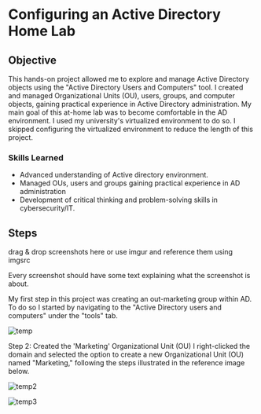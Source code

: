 # Configuring an Active Directory Home Lab

## Objective
This hands-on project allowed me to explore and manage Active Directory objects using the "Active Directory Users and Computers" tool. I created and managed Organizational Units (OU), users, groups, and computer objects, gaining practical experience in Active Directory administration. My main goal of this at-home lab was to become comfortable in the AD environment. I used my university's virtualized environment to do so. I skipped configuring the virtualized environment to reduce the length of this project.




### Skills Learned
- Advanced understanding of Active directory environment.
- Managed OUs, users and groups gaining practical experience in AD administration
- Development of critical thinking and problem-solving skills in cybersecurity/IT.


## Steps
drag & drop screenshots here or use imgur and reference them using imgsrc

Every screenshot should have some text explaining what the screenshot is about.


My first step in this project was creating an out-marketing group within AD. To do so I started by navigating to the "Active Directory users and computers" under the "tools" tab.

![temp](https://github.com/user-attachments/assets/bd94433b-55fc-435c-8a86-b4992ac1783e)


Step 2: Created the 'Marketing' Organizational Unit (OU)
I right-clicked the domain and selected the option to create a new Organizational Unit (OU) named "Marketing," following the steps illustrated in the reference image below.

![temp2](https://github.com/user-attachments/assets/e45b99a3-cd1b-4a90-b6b9-0559e24f9d4c)

![temp3](https://github.com/user-attachments/assets/4f6998cc-a5f3-4919-8525-b56b391a57a8)


